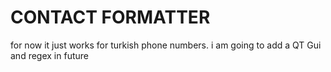 # CONTACT FORMATTER

for now it just works for turkish phone numbers.
i am going to add a QT Gui and regex in future
